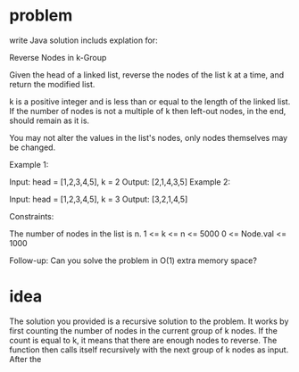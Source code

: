 # problem

write Java solution includs explation for:

Reverse Nodes in k-Group

Given the head of a linked list, reverse the nodes of the list k at a time, and return the modified list.

k is a positive integer and is less than or equal to the length of the linked list. If the number of nodes is not a
multiple of k then left-out nodes, in the end, should remain as it is.

You may not alter the values in the list's nodes, only nodes themselves may be changed.

Example 1:

Input: head = [1,2,3,4,5], k = 2
Output: [2,1,4,3,5]
Example 2:

Input: head = [1,2,3,4,5], k = 3
Output: [3,2,1,4,5]

Constraints:

The number of nodes in the list is n.
1 <= k <= n <= 5000
0 <= Node.val <= 1000

Follow-up: Can you solve the problem in O(1) extra memory space?

# idea

The solution you provided is a recursive solution to the problem.
It works by first counting the number of nodes in the current group of k nodes.
If the count is equal to k, it means that there are enough nodes to reverse.
The function then calls itself recursively with the next group of k nodes as input. After the 

